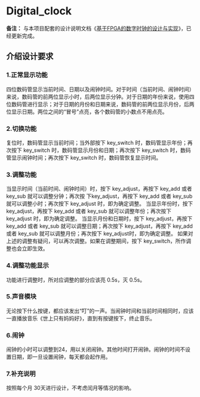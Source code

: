 # Digital_clock

 **备注：** 与本项目配套的设计说明文档《[基于FPGA的数字时钟的设计与实现](https://www.cnblogs.com/Yang-shihao/p/15654785.html)》，已经更新完成。

## 介绍设计要求

### 1.正常显示功能

四位数码管显示当前时间、日期以及闹钟时间。对于时间（当前时间、闹钟时间）来说，数码管的前两位显示小时，后两位显示分钟。对于日期的年份来说，使用四位数码管进行显示；对于日期的月份和日期来说，数码管的前两位显示月份，后两位显示日期。两位之间的“冒号”点亮，各个数码管的小数点不用点亮。

### 2.切换功能
复位时，数码管显示当前时间；当外部按下 key_switch 时，数码管显示年份；再次按下 key_switch 时，数码管显示月份和日期；再次按下 key_switch 时，数码管显示闹钟时间；再次按下  key_switch 时，数码管恢复显示时间。

### 3.调整功能
当显示时间（当前时间、闹钟时间）时，按下 key_adjust，再按下 key_add 或者 key_sub 就可以调整分钟；再次按 下key_adjust，再按下 key_add 或者 key_sub 就可以调整小时；再次按下 key_adjust 时，即为确定调整。
当显示年份时，按下 key_adjust，再按下 key_add 或者 key_sub 就可以调整年份；再次按下 key_adjust 时，即为确定调整。
当显示月份和日期时，按下 key_adjust，再按下 key_add 或者 key_sub 就可以调整日期；再次按下 key_adjust，再按下 key_add 或者 key_sub 就可以调整月份；再次按下 key_adjust时，即为确定调整。
如果对上述的调整有疑问，可以再次调整。如果在调整期间，按下 key_switch，所作调整也会立即生效。

### 4.调整功能显示
功能进行调整时，所对应调整的部分应该亮 0.5s，灭 0.5s。

### 5.声音模块
无论按下什么按键，都应该发出“叮”的一声。当闹钟时间和当前时间相同时，应该一直播放音乐《世上只有妈妈好》，直到有按键按下，终止音乐。

### 6.闹钟
闹钟的小时可以调整到24，用以关闭闹钟。其他时间打开闹钟。闹钟的时间不设置日期，即一旦设置闹钟，每天都会起作用。

### 7.补充说明
按照每个月 30天进行设计，不考虑闰月等情况的影响。

